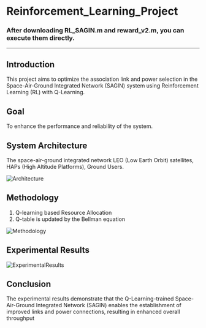 # Reinforcement_Learning_Project
### After downloading RL_SAGIN.m and reward_v2.m, you can execute them directly.
---
## Introduction
This project aims to optimize the association link and power selection in the Space-Air-Ground Integrated Network (SAGIN) system using Reinforcement Learning (RL) with Q-Learning.

## Goal
To enhance the performance and reliability of the system.

## System Architecture
The space-air-ground integrated network LEO (Low Earth Orbit) satellites, HAPs (High Altitude Platforms), Ground Users.

![Architecture](https://github.com/Lewis-panda/Reinforcement-Learning_Project/assets/116704255/1fee80ba-0c03-44be-839a-b72f962ce18d)


## Methodology
1. Q-learning based Resource Allocation
2. Q-table is updated by the Bellman equation

![Methodology](https://github.com/Lewis-panda/Reinforcement-Learning_Project/assets/116704255/6dfdc60a-3141-4bff-9fe4-2ffcd50fe507)



## Experimental Results
![ExperimentalResults](https://github.com/Lewis-panda/Reinforcement-Learning_Project/assets/116704255/fc8e27de-fb8a-4a97-bb30-8dc94e9b228c)

## Conclusion
The experimental results demonstrate that the Q-Learning-trained Space-Air-Ground Integrated Network (SAGIN) enables the establishment of improved links and power connections, resulting in enhanced overall throughput


